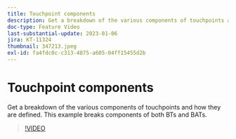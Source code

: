 ```yaml
---
title: Touchpoint components
description: Get a breakdown of the various components of touchpoints and how they are defined. This example breaks components of both BTs and BATs.
doc-type: Feature Video
last-substantial-update: 2023-01-06
jira: KT-11324
thumbnail: 347213.jpeg
exl-id: fa4fdc0c-c313-4875-a605-04ff15455d2b
---
```

# Touchpoint components

Get a breakdown of the various components of touchpoints and how they are defined. This example breaks components of both BTs and BATs.

>[!VIDEO](https://video.tv.adobe.com/v/347213/?quality=12&learn=on)
